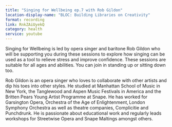 ```yaml
---
title: "Singing for Wellbeing ep.7 with Rob Gildon"
location-display-name: "BLOC: Building Libraries on Creativity"
format: recording
link: RnkZAiUyekQ
category: health
service: youtube
---
```


Singing for Wellbeing is led by opera singer and baritone Rob Gildon who will be supporting you during these sessions to explore how singing can be used as a tool to relieve stress and improve confidence. These sessions are suitable for all ages and abilities. You can join in standing up or sitting down too.

Rob Gildon is an opera singer who loves to collaborate with other artists and dip his toes into other styles. He studied at Manhattan School of Music in New York, the Tanglewood and Aspen Music Festivals in America and the Britten Pears Young Artist Programme at Snape. He has worked for Garsington Opera, Orchestra of the Age of Enlightenment, London Symphony Orchestra as well as theatre companies, Complicitie and Punchdrunk. He is passionate about educational work and regularly leads workshops for Streetwise Opera and Snape Maltings amongst others.
